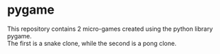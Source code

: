 # pygame
This repository contains 2 micro-games created using the python library pygame.  
The first is a snake clone, while the second is a pong clone.
